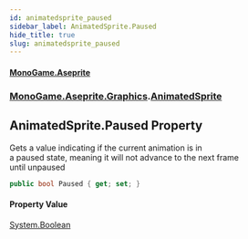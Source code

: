 ```yaml
---
id: animatedsprite_paused
sidebar_label: AnimatedSprite.Paused
hide_title: true
slug: animatedsprite_paused
---
```

#### [MonoGame.Aseprite](index 'index')
### [MonoGame.Aseprite.Graphics](monogame_aseprite_graphics 'MonoGame.Aseprite.Graphics').[AnimatedSprite](animatedsprite 'MonoGame.Aseprite.Graphics.AnimatedSprite')
## AnimatedSprite.Paused Property
Gets a value indicating if the current animation is in  
a paused state, meaning it will not advance to the next frame  
until unpaused  
```csharp
public bool Paused { get; set; }
```
#### Property Value
[System.Boolean](https://docs.microsoft.com/en-us/dotnet/api/System.Boolean 'System.Boolean')  
